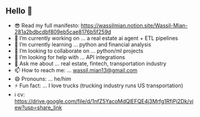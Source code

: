 ## Hello 👋

- 😎 Read my full manifesto: https://wassilmian.notion.site/Wassil-Mian-281a2bdbcdbf809eb5cae8176b5f259d
- 🔭 I’m currently working on ... a real estate ai agent + ETL pipelines
- 🌱 I’m currently learning ... python and financial analysis
- 👯 I’m looking to collaborate on ... python/ml projects
- 🤔 I’m looking for help with ... API integrations
- 💬 Ask me about ... real estate, fintech, transportation industry
- 📫 How to reach me: ... wassil.mian13@gmail.com
- 😄 Pronouns: ... he/him
- ⚡ Fun fact: ... I love trucks (trucking industry runs US transportation)   
- ℹ️ cv: https://drive.google.com/file/d/1nfZ5YacoMdQlEFQE4j3Mrfg1RfjPj2Dk/view?usp=share_link
